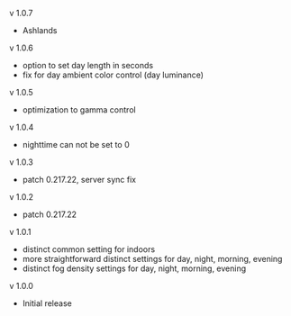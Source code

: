 v 1.0.7
* Ashlands

v 1.0.6
* option to set day length in seconds
* fix for day ambient color control (day luminance)

v 1.0.5
* optimization to gamma control

v 1.0.4
* nighttime can not be set to 0

v 1.0.3
* patch 0.217.22, server sync fix

v 1.0.2
* patch 0.217.22

v 1.0.1
* distinct common setting for indoors
* more straightforward distinct settings for day, night, morning, evening
* distinct fog density settings for day, night, morning, evening

v 1.0.0
* Initial release